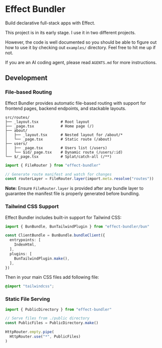 # Effect Bundler

Build declarative full-stack apps with Effect.

This project is in its early stage. I use it in two different projects.

However, the code is well documented so you should be able to figure out how to use it
by checking out `examples/` directory. Feel free to hit me up if not.

If you are an AI coding agent, please read `AGENTS.md` for more instructions.

## Development

### File-based Routing

Effect Bundler provides automatic file-based routing with support for frontend pages, backend endpoints, and stackable layouts.

```
src/routes/
├── _layout.tsx          # Root layout
├── _page.tsx            # Home page (/)
├── about/
│   ├── _layout.tsx      # Nested layout for /about/*
│   └── _page.tsx        # Static route (/about)
├── users/
│   ├── _page.tsx        # Users list (/users)
│   └── $id/_page.tsx    # Dynamic route (/users/:id)
└── $/_page.tsx          # Splat/catch-all (/**)
```

```ts
import { FileRouter } from "effect-bundler"

// Generate route manifest and watch for changes
const routerLayer = FileRouter.layer(import.meta.resolve("routes"))
```

**Note:** Ensure `FileRouter.layer` is provided after any bundle layer to guarantee the manifest file is properly generated before bundling.

### Tailwind CSS Support

Effect Bundler includes built-in support for Tailwind CSS:

```ts
import { BunBundle, BunTailwindPlugin } from "effect-bundler/bun"

const ClientBundle = BunBundle.bundleClient({
  entrypoints: [
    IndexHtml,
  ],
  plugins: [
    BunTailwindPlugin.make(),
  ],
})
```

Then in your main CSS files add following file:

```css
@import "tailwindcss";
```

### Static File Serving

```ts
import { PublicDirectory } from "effect-bundler"

// Serve files from ./public directory
const PublicFiles = PublicDirectory.make()

HttpRouter.empty.pipe(
  HttpRouter.use("*", PublicFiles)
)
```

